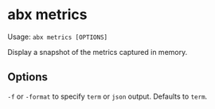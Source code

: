 # abx metrics

Usage: `abx metrics [OPTIONS]`

Display a snapshot of the metrics captured in memory.

## Options

`-f` or `-format` to specify `term` or `json` output. Defaults to `term`.

